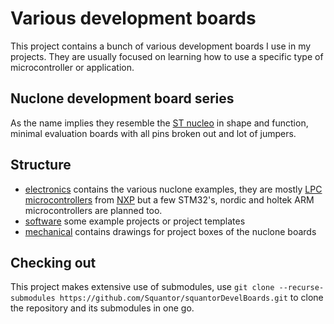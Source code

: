 # Various development boards
This project contains a bunch of various development boards I use in my projects. They are usually focused on learning how to use a specific type of microcontroller or application.
## Nuclone development board series
As the name implies they resemble the [ST nucleo](https://www.st.com/en/evaluation-tools/stm32-nucleo-boards.html) in shape and function, minimal evaluation boards with all pins broken out and lot of jumpers.
## Structure
* [electronics](electronics/README.md) contains the various nuclone examples, they are mostly [LPC microcontrollers](https://www.nxp.com/products/processors-and-microcontrollers/arm-microcontrollers/general-purpose-mcus:GENERAL-PURPOSE-MCUS) from [NXP](https://www.nxp.com/) but a few STM32's, nordic and holtek ARM microcontrollers are planned too.
* [software](software/README.md) some example projects or project templates
* [mechanical](mechanical/README.md) contains drawings for project boxes of the nuclone boards
## Checking out
This project makes extensive use of submodules, use ```git clone --recurse-submodules https://github.com/Squantor/squantorDevelBoards.git``` to clone the repository and its submodules in one go.
